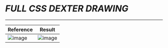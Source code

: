 
# _FULL CSS DEXTER DRAWING_
----
| Reference   | Result |
|------------|------------|
|![image](https://github.com/FabianKel/lab4-web/assets/86095196/69586756-ca90-4d41-ab44-8852d6d60970)|![image](https://github.com/FabianKel/lab4-web/assets/86095196/456a3676-715d-442f-9a1a-bb5e056ca581)|
